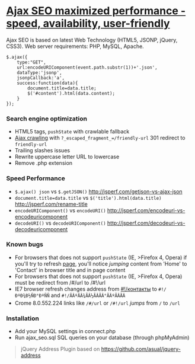 # [Ajax SEO maximized performance - speed, availability, user-friendly](http://lab.laukstein.com/jsonp-ajax-seo/)
Ajax SEO is based on latest Web Technology (HTML5, JSONP, jQuery, CSS3). Web server requirements: PHP, MySQL, Apache.
    
    $.ajax({
        type:"GET",
        url:encodeURIComponent(event.path.substr(1))+'.json',
        dataType:'jsonp',
        jsonpCallback:'a',
        success:function(data){
            document.title=data.title;
            $('#content').html(data.content);
        }
    });
    

### Search engine optimization

 -  HTML5 tags, `pushState` with crawlable fallback
 -  [Ajax crawling](http://code.google.com/web/ajaxcrawling/docs/getting-started.html) with `?_escaped_fragment_=/friendly-url` 301 redirect to `friendly-url`
 -  Trailing slashes issues
 -  Rewrite uppercase letter URL to lowercase
 -  Remove .php extension


### Speed Performance

 -  `$.ajax() json` vs `$.getJSON()` <http://jsperf.com/getjson-vs-ajax-json>
 -  `document.title=data.title` vs `$('title').html(data.title)` <http://jsperf.com/rename-title>
 -  `encodeURIComponent()` vs `encodeURI()` <http://jsperf.com/encodeuri-vs-encodeuricomponent>
 -  `decodeURI()` vs `decodeURIComponent()` <http://jsperf.com/decodeuri-vs-decodeuricomponent>


### Known bugs

 -  For browsers that does not support `pushState` (IE, >Firefox 4, Opera) if you'll try to refresh [page](http://lab.laukstein.com/ajax-seo/#!/contact), you'll notice *jumping* content from 'Home' to 'Contact' in browser title and in page content
 -  For browsers that does not support `pushState` (IE, >Firefox 4, Opera) must be redirect from /#/url to /#!/url
 -  IE7 browser refresh changes address from [#!/контакты](http://lab.laukstein.com/ajax-seo/#!/контакты) to `#!/ÐºÐ¾Ð½ÑÐ°ÐºÑÑ` and `#!/ÃÂºÃÂ¾ÃÂ½ÃÂÃÂ°ÃÂºÃÂÃÂ`
 -  Crome 8.0.552.224 links like `/#/url` or `/#!/url` *jumps* from `/` to `/url`


### Installation

 -  Add your MySQL settings in connect.php
 -  Run ajax_seo.sql SQL queries on your database (through phpMyAdmin)


> jQuery Address Plugin based on <https://github.com/asual/jquery-address>